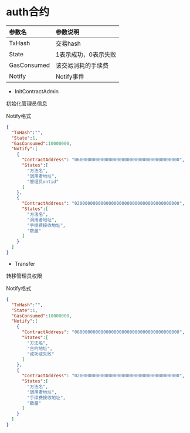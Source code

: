 
# auth合约

|参数名|参数说明|
|:--|:--|
|TxHash|交易hash|
|State|1表示成功，0表示失败|
|GasConsumed|该交易消耗的手续费|
|Notify|Notify事件|

* InitContractAdmin

初始化管理员信息

Notify格式

```json
{
  "TxHash":"",
  "State":1,
  "GasConsumed":10000000,
  "Notify":[
    {
      "ContractAddress": "0600000000000000000000000000000000000000",
      "States":[
        "方法名",
        "调用者地址",
        "管理员ontid"
      ]
    },
    {
      "ContractAddress": "0200000000000000000000000000000000000000",
      "States":[
        "方法名",
        "调用者地址",
        "手续费接收地址",
        "数量"
      ]
    }
  ]
}
```

* Transfer

转移管理员权限

Notify格式

```json
{
  "TxHash":"",
  "State":1,
  "GasConsumed":10000000,
  "Notify":[
    {
      "ContractAddress": "0600000000000000000000000000000000000000",
      "States":[
        "方法名",
        "合约地址",
        "成功或失败"
      ]
    },
    {
      "ContractAddress": "0200000000000000000000000000000000000000",
      "States":[
        "方法名",
        "调用者地址",
        "手续费接收地址",
        "数量"
      ]
    }
  ]
}
```
